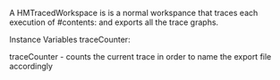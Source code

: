 A HMTracedWorkspace is is a normal workspance that traces each execution of #contents: and exports all the trace graphs.

Instance Variables
	traceCounter:		<Integer>

traceCounter
	- counts the current trace in order to name the export file accordingly
